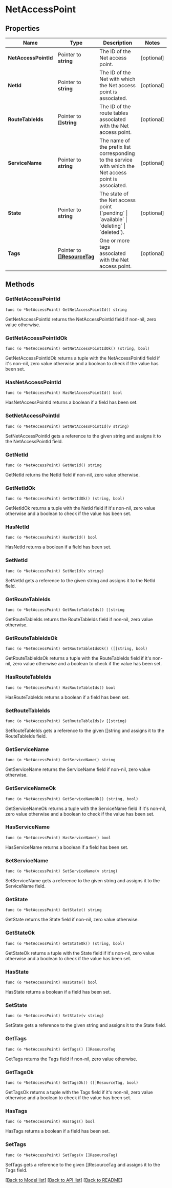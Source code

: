 # NetAccessPoint

## Properties

Name | Type | Description | Notes
------------ | ------------- | ------------- | -------------
**NetAccessPointId** | Pointer to **string** | The ID of the Net access point. | [optional] 
**NetId** | Pointer to **string** | The ID of the Net with which the Net access point is associated. | [optional] 
**RouteTableIds** | Pointer to **[]string** | The ID of the route tables associated with the Net access point. | [optional] 
**ServiceName** | Pointer to **string** | The name of the prefix list corresponding to the service with which the Net access point is associated. | [optional] 
**State** | Pointer to **string** | The state of the Net access point (&#x60;pending&#x60; \\| &#x60;available&#x60; \\| &#x60;deleting&#x60; \\| &#x60;deleted&#x60;). | [optional] 
**Tags** | Pointer to [**[]ResourceTag**](ResourceTag.md) | One or more tags associated with the Net access point. | [optional] 

## Methods

### GetNetAccessPointId

`func (o *NetAccessPoint) GetNetAccessPointId() string`

GetNetAccessPointId returns the NetAccessPointId field if non-nil, zero value otherwise.

### GetNetAccessPointIdOk

`func (o *NetAccessPoint) GetNetAccessPointIdOk() (string, bool)`

GetNetAccessPointIdOk returns a tuple with the NetAccessPointId field if it's non-nil, zero value otherwise
and a boolean to check if the value has been set.

### HasNetAccessPointId

`func (o *NetAccessPoint) HasNetAccessPointId() bool`

HasNetAccessPointId returns a boolean if a field has been set.

### SetNetAccessPointId

`func (o *NetAccessPoint) SetNetAccessPointId(v string)`

SetNetAccessPointId gets a reference to the given string and assigns it to the NetAccessPointId field.

### GetNetId

`func (o *NetAccessPoint) GetNetId() string`

GetNetId returns the NetId field if non-nil, zero value otherwise.

### GetNetIdOk

`func (o *NetAccessPoint) GetNetIdOk() (string, bool)`

GetNetIdOk returns a tuple with the NetId field if it's non-nil, zero value otherwise
and a boolean to check if the value has been set.

### HasNetId

`func (o *NetAccessPoint) HasNetId() bool`

HasNetId returns a boolean if a field has been set.

### SetNetId

`func (o *NetAccessPoint) SetNetId(v string)`

SetNetId gets a reference to the given string and assigns it to the NetId field.

### GetRouteTableIds

`func (o *NetAccessPoint) GetRouteTableIds() []string`

GetRouteTableIds returns the RouteTableIds field if non-nil, zero value otherwise.

### GetRouteTableIdsOk

`func (o *NetAccessPoint) GetRouteTableIdsOk() ([]string, bool)`

GetRouteTableIdsOk returns a tuple with the RouteTableIds field if it's non-nil, zero value otherwise
and a boolean to check if the value has been set.

### HasRouteTableIds

`func (o *NetAccessPoint) HasRouteTableIds() bool`

HasRouteTableIds returns a boolean if a field has been set.

### SetRouteTableIds

`func (o *NetAccessPoint) SetRouteTableIds(v []string)`

SetRouteTableIds gets a reference to the given []string and assigns it to the RouteTableIds field.

### GetServiceName

`func (o *NetAccessPoint) GetServiceName() string`

GetServiceName returns the ServiceName field if non-nil, zero value otherwise.

### GetServiceNameOk

`func (o *NetAccessPoint) GetServiceNameOk() (string, bool)`

GetServiceNameOk returns a tuple with the ServiceName field if it's non-nil, zero value otherwise
and a boolean to check if the value has been set.

### HasServiceName

`func (o *NetAccessPoint) HasServiceName() bool`

HasServiceName returns a boolean if a field has been set.

### SetServiceName

`func (o *NetAccessPoint) SetServiceName(v string)`

SetServiceName gets a reference to the given string and assigns it to the ServiceName field.

### GetState

`func (o *NetAccessPoint) GetState() string`

GetState returns the State field if non-nil, zero value otherwise.

### GetStateOk

`func (o *NetAccessPoint) GetStateOk() (string, bool)`

GetStateOk returns a tuple with the State field if it's non-nil, zero value otherwise
and a boolean to check if the value has been set.

### HasState

`func (o *NetAccessPoint) HasState() bool`

HasState returns a boolean if a field has been set.

### SetState

`func (o *NetAccessPoint) SetState(v string)`

SetState gets a reference to the given string and assigns it to the State field.

### GetTags

`func (o *NetAccessPoint) GetTags() []ResourceTag`

GetTags returns the Tags field if non-nil, zero value otherwise.

### GetTagsOk

`func (o *NetAccessPoint) GetTagsOk() ([]ResourceTag, bool)`

GetTagsOk returns a tuple with the Tags field if it's non-nil, zero value otherwise
and a boolean to check if the value has been set.

### HasTags

`func (o *NetAccessPoint) HasTags() bool`

HasTags returns a boolean if a field has been set.

### SetTags

`func (o *NetAccessPoint) SetTags(v []ResourceTag)`

SetTags gets a reference to the given []ResourceTag and assigns it to the Tags field.


[[Back to Model list]](../README.md#documentation-for-models) [[Back to API list]](../README.md#documentation-for-api-endpoints) [[Back to README]](../README.md)



